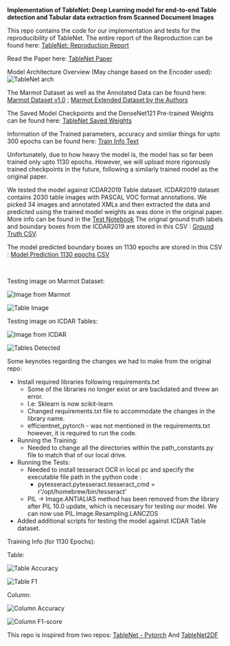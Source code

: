 **Implementation of TableNet: Deep Learning model for end-to-end Table detection and Tabular data extraction from Scanned Document Images**


This repo contains the code for our implementation and tests for the reproducibility of TableNet. The entire report of the Reproduction can be found here: [TableNet: Reproduction Report](https://drive.google.com/file/d/1nTRu3eVqyVQ9fY_PEizCIDGsZmaKae0W/view?usp=sharing)


Read the Paper here: [TableNet Paper](https://ieeexplore.ieee.org/document/8978013)

Model Architecture Overview (May change based on the Encoder used):
![TableNet arch](modelarch.png)


The Marmot Dataset as well as the Annotated Data can be found here: [Marmot Dataset v1.0](https://www.icst.pku.edu.cn/cpdp/docs/20190424190300041510.zip) ;
[Marmot Extended Dataset by the Authors](https://drive.google.com/drive/folders/1QZiv5RKe3xlOBdTzuTVuYRxixemVIODp)


The Saved Model Checkpoints and the DenseNet121 Pre-trained Weights can be found here:
[TableNet Saved Weights](https://abofi-my.sharepoint.com/:f:/g/personal/somoy_barua_abo_fi/EgFgk_H3uV9Dmo_7eLvYZB4BCaUaKJ1PlFzxcV6OxVYrdA?e=KR9hxd)

Information of the Trained parameters, accuracy and similar things for upto 300 epochs can be found here: [Train Info Text](300.txt)

Unfortunately, due to how heavy the model is, the model has so far been trained only upto 1130 epochs. However, we will upload more rigorously 
trained checkpoints in the future, following a similarly trained model as the original paper. 

We tested the model against ICDAR2019 Table dataset. ICDAR2019 dataset contains 2030 table images with PASCAL VOC format annotations. We picked 34 images and annotated XMLs and then extracted the data and predicted using the trained model weights as was done in the original paper.
More info can be found in the [Test Notebook](Model%20Implementation/model_testing_note.ipynb)
The orignal ground truth labels and boundary boxes from the ICDAR2019 are stored in this CSV : [Ground Truth CSV](ground_truth.csv).

The model predicted boundary boxes on 1130 epochs are stored in this CSV : [Model Prediction 1130 epochs CSV](predicted_1130.csv)

<br/>

Testing image on Marmot Dataset:


![Image from Marmot](marmot_test.png) 


![Table Image](marmot_test_table.png)



Testing image on ICDAR Tables:


![Image from ICDAR](icdar_test.png) 

![Tables Detected](icdar_test_tables.png)

Some keynotes regarding the changes we had to make from the original repo:
- Install required libraries following requirements.txt
    - Some of the libraries no longer exist or are backdated and threw an error.
    - I.e: Sklearn is now scikit-learn
    - Changed requirements.txt file to accommodate the changes in the library name.
    - efficientnet_pytorch - was not mentioned in the requirements.txt however, it is required to run the code.
- Running the Training:
    - Needed to change all the directories within the path_constants.py file to match that of our local drive.
- Running the Tests:
    - Needed to install tesseract OCR in local pc and specify the executable file path in the python code :
        - pytesseract.pytesseract.tesseract_cmd = r'/opt/homebrew/bin/tesseract’
    - PIL -> Image.ANTIALIAS method has been removed from the library after PIL 10.0 update, which is necessary for testing our model. We can now use PIL.Image.Resampling.LANCZOS
- Added additional scripts for testing the model against ICDAR Table dataset.


Training Info (for 1130 Epochs):

Table:


![Table Accuracy](table_acc.png)


![Table F1](table_f1.png)


Column:


![Column Accuracy](column_acc.png)



![Column F1-score](column_f1.png)




This repo is inspired from two repos:
[TableNet - Pytorch](https://github.com/asagar60/TableNet-pytorch) And [TableNet2DF](https://github.com/LidorPrototype/TableNetTable2df/tree/master)
